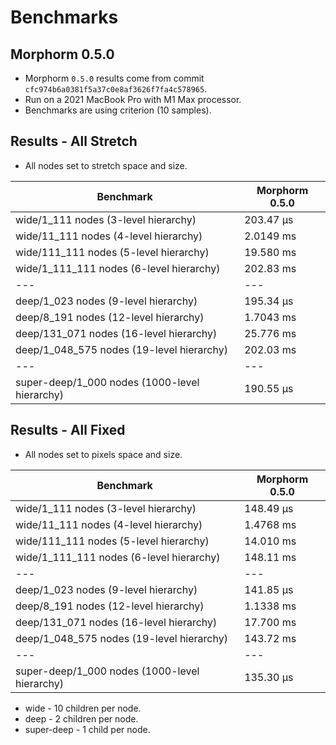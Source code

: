 # Benchmarks


## Morphorm 0.5.0

- Morphorm `0.5.0` results come from commit `cfc974b6a0381f5a37c0e8af3626f7fa4c578965`.
- Run on a 2021 MacBook Pro with M1 Max processor.
- Benchmarks are using criterion (10 samples).

## Results - All Stretch
- All nodes set to stretch space and size.

| Benchmark                                     | Morphorm 0.5.0 |
| ---                                           | ---            |
| wide/1_111 nodes (3-level hierarchy)          | 203.47 µs      |
| wide/11_111 nodes (4-level hierarchy)         | 2.0149 ms      |
| wide/111_111 nodes (5-level hierarchy)        | 19.580 ms      |
| wide/1_111_111 nodes (6-level hierarchy)      | 202.83 ms      |
| ---                                           | ---            |
| deep/1_023 nodes (9-level hierarchy)          | 195.34 µs      |
| deep/8_191 nodes (12-level hierarchy)         | 1.7043 ms      |
| deep/131_071 nodes (16-level hierarchy)       | 25.776 ms      |
| deep/1_048_575 nodes (19-level hierarchy)     | 202.03 ms      |
| ---                                           | ---            |
| super-deep/1_000 nodes (1000-level hierarchy) | 190.55 µs      |

## Results - All Fixed
- All nodes set to pixels space and size.

| Benchmark                                     | Morphorm 0.5.0 |
| ---                                           | ---            |
| wide/1_111 nodes (3-level hierarchy)          | 148.49 µs      |
| wide/11_111 nodes (4-level hierarchy)         | 1.4768 ms      |
| wide/111_111 nodes (5-level hierarchy)        | 14.010 ms      |
| wide/1_111_111 nodes (6-level hierarchy)      | 148.11 ms      |
| ---                                           | ---            |
| deep/1_023 nodes (9-level hierarchy)          | 141.85 µs      |
| deep/8_191 nodes (12-level hierarchy)         | 1.1338 ms      |
| deep/131_071 nodes (16-level hierarchy)       | 17.700 ms      |
| deep/1_048_575 nodes (19-level hierarchy)     | 143.72 ms      |
| ---                                           | ---            |
| super-deep/1_000 nodes (1000-level hierarchy) | 135.30 µs      |


- wide - 10 children per node.
- deep - 2 children per node.
- super-deep - 1 child per node.